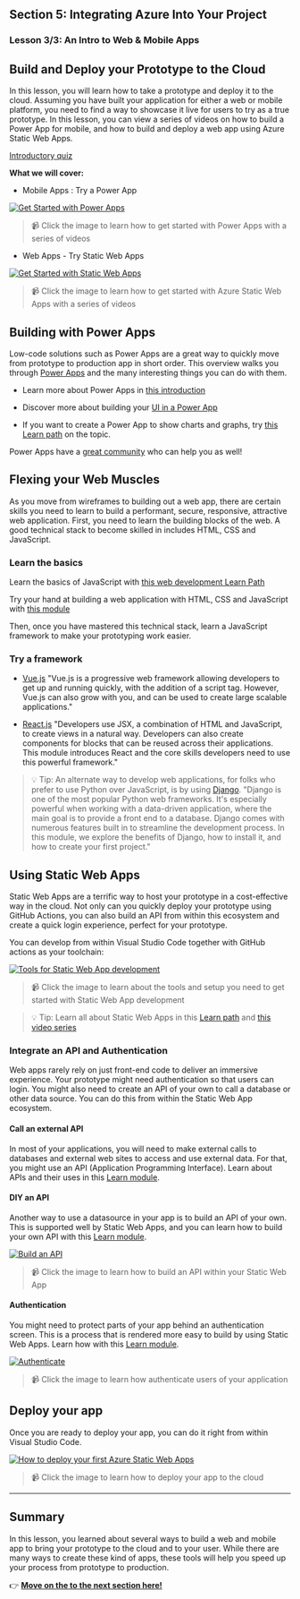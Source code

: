 ## Section 5: Integrating Azure Into Your Project
### Lesson 3/3: An Intro to Web & Mobile Apps

## Build and Deploy your Prototype to the Cloud

In this lesson, you will learn how to take a prototype and deploy it to the cloud. Assuming you have built your application for either a web or mobile platform, you need to find a way to showcase it live for users to try as a true prototype. In this lesson, you can view a series of videos on how to build a Power App for mobile, and how to build and deploy a web app using Azure Static Web Apps.

[Introductory quiz](https://zealous-pebble-06ae2440f.azurestaticapps.net)

**What we will cover:** 

- Mobile Apps : Try a Power App

[![Get Started with Power Apps](../images/screenshot1.jpg)](https://www.youtube.com/watch?v=-H4ljf4FuTE&list=RDCMUCz_x76EBX5UXsV27drGNh6w&start_radio=1&rv=-H4ljf4FuTE&t=72&ab_channel=AprilDunnam "Get Started with Power Apps")

> 📹 Click the image to learn how to get started with Power Apps with a series of videos

- Web Apps - Try Static Web Apps

[![Get Started with Static Web Apps](../images/screenshot2.jpg)](https://channel9.msdn.com/Series/Azure-Tips-and-Tricks-Static-Web-Apps
 "Get Started with Static Web Apps")

> 📹 Click the image to learn how to get started with Azure Static Web Apps with a series of videos
## Building with Power Apps

Low-code solutions such as Power Apps are a great way to quickly move from prototype to production app in short order. This overview walks you through [Power Apps](https://dynamics.microsoft.com/guidedtour/power-platform/power-apps/1/1) and the many interesting things you can do with them.

- Learn more about Power Apps in [this introduction](https://docs.microsoft.com/learn/modules/introduction-power-apps/)

- Discover more about building your [UI in a Power App](https://docs.microsoft.com/learn/paths/ui-controls-canvas-app-powerapps/)

- If you want to create a Power App to show charts and graphs, try [this Learn path](https://docs.microsoft.com/learn/paths/create-app-models-business-processes/) on the topic.

Power Apps have a [great community](https://wearepoweraddicts.com/) who can help you as well!
## Flexing your Web Muscles

As you move from wireframes to building out a web app, there are certain skills you need to learn to build a performant, secure, responsive, attractive web application. First, you need to learn the building blocks of the web. A good technical stack to become skilled in includes HTML, CSS and JavaScript. 
### Learn the basics

Learn the basics of JavaScript with [this web development Learn Path](https://docs.microsoft.com/learn/paths/web-development-101/)

Try your hand at building a web application with HTML, CSS and JavaScript with [this module](https://docs.microsoft.com/learn/modules/build-simple-website/)

Then, once you have mastered this technical stack, learn a JavaScript framework to make your prototyping work easier. 
### Try a framework

- [Vue.js](https://docs.microsoft.com/learn/paths/vue-first-steps/)
    "Vue.js is a progressive web framework allowing developers to get up and running quickly, with the addition of a script tag. However, Vue.js can also grow with you, and can be used to create large scalable applications."

- [React.js](https://docs.microsoft.com/learn/paths/react/) 
    "Developers use JSX, a combination of HTML and JavaScript, to create views in a natural way. Developers can also create components for blocks that can be reused across their applications. This module introduces React and the core skills developers need to use this powerful framework."

> 💡 Tip: An alternate way to develop web applications, for folks who prefer to use Python over JavaScript, is by using [Django](https://docs.microsoft.com/learn/modules/django-get-started/). "Django is one of the most popular Python web frameworks. It's especially powerful when working with a data-driven application, where the main goal is to provide a front end to a database. Django comes with numerous features built in to streamline the development process. In this module, we explore the benefits of Django, how to install it, and how to create your first project."
## Using Static Web Apps

Static Web Apps are a terrific way to host your prototype in a cost-effective way in the cloud. Not only can you quickly deploy your prototype using GitHub Actions, you can also build an API from within this ecosystem and create a quick login experience, perfect for your prototype.

You can develop from within Visual Studio Code together with GitHub actions as your toolchain:

[![Tools for Static Web App development](../images/screenshot4.png)](https://channel9.msdn.com/Series/Azure-Tips-and-Tricks-Static-Web-Apps/What-tools-do-you-need-to-work-with-Azure-Static-Web-Apps-2-of-16--Azure-Tips-and-Tricks-Static-Web-/player
 "Tools for Static Web App development")

> 📹 Click the image to learn about the tools and setup you need to get started with Static Web App development

> 💡 Tip: Learn all about Static Web Apps in this [Learn path](https://docs.microsoft.com/en-us/learn/paths/azure-static-web-apps/) and [this video series](https://channel9.msdn.com/Series/Azure-Tips-and-Tricks-Static-Web-Apps)
### Integrate an API and Authentication

Web apps rarely rely on just front-end code to deliver an immersive experience. Your prototype might need authentication so that users can login. You might also need to create an API of your own to call a database or other data source. You can do this from within the Static Web App ecosystem.
#### Call an external API

In most of your applications, you will need to make external calls to databases and external web sites to access and use external data. For that, you might use an API (Application Programming Interface). Learn about APIs and their uses in this [Learn module](https://docs.microsoft.com/learn/modules/use-apis-discover-museum-art/).
#### DIY an API

Another way to use a datasource in your app is to build an API of your own. This is supported well by Static Web Apps, and you can learn how to build your own API with this [Learn module](https://docs.microsoft.com/learn/modules/publish-static-web-app-api-preview-url/).

[![Build an API](../images/screenshot5.png)](https://channel9.msdn.com/Series/Azure-Tips-and-Tricks-Static-Web-Apps/How-to-add-an-API-to-your-Azure-Static-Web-App-7-of-16--Azure-Tips-and-Tricks-Static-Web-Apps/player
 "Build an API")

 > 📹 Click the image to learn how to build an API within your Static Web App
#### Authentication

You might need to protect parts of your app behind an authentication screen. This is a process that is rendered more easy to build by using Static Web Apps. Learn how with this [Learn module](https://docs.microsoft.com/learn/modules/publish-static-web-app-authentication/).

[![Authenticate](../images/screenshot6.png)](https://channel9.msdn.com/Series/Azure-Tips-and-Tricks-Static-Web-Apps/How-to-integrate-authentication-in-Azure-Static-Web-Apps-8-of-16--Azure-Tips-and-Tricks-Static-Web-A/player
 "Authenticate")

> 📹 Click the image to learn how authenticate users of your application
## Deploy your app

Once you are ready to deploy your app, you can do it right from within Visual Studio Code. 

[![How to deploy your first Azure Static Web Apps](../images/screenshot3.png)](https://channel9.msdn.com/Series/Azure-Tips-and-Tricks-Static-Web-Apps/How-to-deploy-your-first-Azure-Static-Web-Apps-3-of-16--Azure-Tips-and-Tricks-Static-Web-Apps/player
 "How to deploy your first Azure Static Web Apps")

> 📹 Click the image to learn how to deploy your app to the cloud

---
## Summary

In this lesson, you learned about several ways to build a web and mobile app to bring your prototype to the cloud and to your user. While there are many ways to create these kind of apps, these tools will help you speed up your process from prototype to production.

👉  [**Move on the to the next section here!**](../../6-Successful-Pitch/README.md) 
